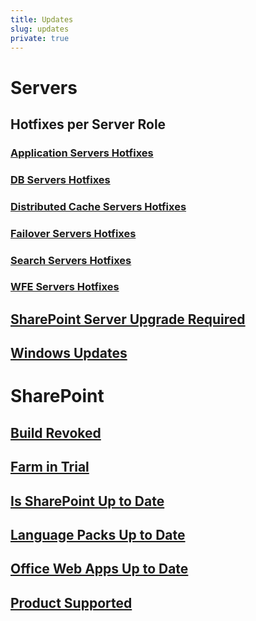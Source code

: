 ```yaml
---
title: Updates
slug: updates
private: true
---
```


# Servers
## Hotfixes per Server Role
### [Application Servers Hotfixes](application-servers.md)
### [DB Servers Hotfixes](db-servers.md)
### [Distributed Cache Servers Hotfixes](distributed-cache-servers.md)
### [Failover Servers Hotfixes](failover-servers.md)
### [Search Servers Hotfixes](search-servers.md)
### [WFE Servers Hotfixes](wfe-servers.md)
## [SharePoint Server Upgrade Required](sharepoint-server-upgrade-required.md)
## [Windows Updates](windows-updates.md)

# SharePoint
## [Build Revoked](build-revoked.md)
## [Farm in Trial](farm-in-trial.md)
## [Is SharePoint Up to Date](is-sharepoint-up-to-date.md)
## [Language Packs Up to Date](language-packs-up-to-date.md)
## [Office Web Apps Up to Date](office-web-apps-up-to-date.md)
## [Product Supported](product-supported.md)